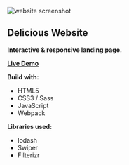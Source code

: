 ![website screenshot](https://i.imgur.com/tAbhD9u.jpeg)

## Delicious Website

**Interactive & responsive landing page.** 

**[Live Demo](https://deli-web.netlify.app/ "Live Demo")**

**Build with:**
- HTML5
- CSS3 / Sass
- JavaScript
- Webpack

**Libraries used:**
- lodash
- Swiper
- Filterizr
